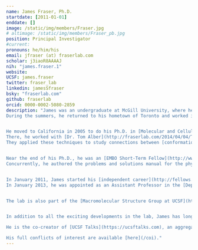```yaml
---
name: James Fraser, Ph.D.
startdate: [2011-01-01]
enddate: []
image: /static/img/members/Fraser.jpg
# altimage: /static/img/members/Fraser_pb.jpg
position: Principal Investigator
#current:
pronouns: he/him/his
email: jfraser (at) fraserlab.com
scholar: j3iaoR8AAAAJ
nih: "james.fraser.1"
website:
UCSF: james.fraser
twitter: fraser_lab
linkedin: jamesSfraser
bsky: "fraserlab.com"
github: fraserlab
orcid: 0000-0002-5080-2859
description: "James was an undergraduate at McGill University, where he worked in the lab of [Dr. Francois Fagotto](https://www.crbm.cnrs.fr/team/morphogenesis/?lang=en) on [Xenopus developmental biology](/publications#20974811).
During the summers, he returned to his hometown of Toronto and worked in [Dr. Alan Davidson's lab](http://individual.utoronto.ca/Davidsonlab/) on TetR repressor biophysics and [bacteriophage genomics](/publications#16631788).


He moved to California in 2005 to do his Ph.D. in [Molecular and Cellular Biology at UC Berkeley](http://mcb.berkeley.edu).
There, he worked with [Dr. Tom Alber](http://fraserlab.com/2014/04/04/Tom-Alber/) creating  biophysical methods to characterize [protein side chain flexibility](/publications#20499387) in [high resolution](/publications#17573816) X-ray [electron density maps](/publications#24363322).
They applied these techniques to study connections between [conformational dynamics and enzymatic catalysis](/publications#19956261), showing that [room temperature](/publications#21918110), but not standard cryogenic, X-ray data collection could reveal the structural basis for critical functional motions.


Near the end of his Ph.D., he was an [EMBO Short-Term Fellow](http://www.embo.org/funding-awards/fellowships/short-term-fellowships) in [Dr. Dan Tawfik's lab](https://www.weizmann.ac.il/Biomolecular_Sciences/obituary/prof-dan-tawfik) at the Weizmann Institute of Science.
Concurrently, he authored the problems and solutions manual for the physical chemistry textbook [The Molecules of Life](http://www.garlandscience.com/product/isbn/9780815341888) by Kuriyan, Konforti, and Wemmer.


In January 2011, James started his [independent career](http://fellows.ucsf.edu/) as a [QB3 at UCSF Fellow](http://qb3.ucsf.edu/events/mini-bio-james-fraser.shtml) affiliated with the [Department of Cellular and Molecular Pharmacology](http://cmp.ucsf.edu/).
In January 2013, he was appointed as an Assistant Professor in the [Department of Bioengineering and Therapeutic Sciences](http://bts.ucsf.edu) and the California Institute for Quantitative Biosciences ([QB3](http://qb3.org)) with promotion to Associate Professor in 2016, and Full Professor in 2020. From 2022-2023, he was Vice Dean of Research for the [UCSF School of Pharmacy](https://pharmacy.ucsf.edu/). Since August 2023, he has been the Ernest L. Prien Professor and Chair of the [Department of Bioengineering and Therapeutic Sciences](https://pharmacy.ucsf.edu/news/2023/08/fraser-named-chair-ucsf-department-bioengineering-therapeutic-sciences).


The lab is also part of the [Macromolecular Structure Group at UCSF](http://msg.ucsf.edu). We maintain a deep connection with Macomolecular Crystallography [Beamline 8.3.1.](http://bl831.als.lbl.gov/~mcfuser/), directed by [Dr. James Holton](http://bl831.als.lbl.gov/~jamesh/), at the [Advanced Light Source](http://www-als.lbl.gov/). James is also a Faculty Scientist in the Molecular Biophysics and Integrated Bioimaging Division of Lawrence Berkeley National Lab, and Associate Director of the [Quantitative Biosciences Initiative](https://qbi.ucsf.edu/). He is the Program Director the [OpenADMET](https://openadmet.org/) project, which integrates funding from ARPA-H and the Gates Foundation to accelerate drug discovery by focusing on the \"anti-targets\" that most projects seek to avoid.


In addition to all the exciting developments in the lab, James has long standing interests in [teaching](/courses), [baseball statistics](http://ibiomagazine.org/issues/november-2011-issue/james-fraser-a-michael-eisen.html), and [juggling](https://pharmacy.ucsf.edu/news/2020/10/labs-juggle-community-distance-during-covid-19). James was also on the board of ASAPbio, a non-profit organization dedicated to accelerating the pace of scientific discovery by making research outputs more accessible and reusable. The lab is committed to [publishing our code](https://github.com/fraser-lab), disseminating our datasets, posting manuscripts on preprint servers, and [participating in open peer review](https://www.youtube.com/watch?v=hYG5wTGh6aw&list=PLezPfyQ6lSolc6sOZ-an18oG3mZojuwb6&t=1280s). 

He is the co-creator of [UCSF Talks](https://ucsftalks.com), an aggregator of all the discovery science seminars at UCSF.

His full conflicts of interest are available [here](/coi)."
---
```

